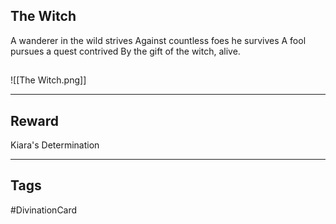 ## The Witch
A wanderer in the wild strives 
Against countless foes he survives 
A fool pursues a quest contrived 
By the gift of the witch, alive.
## 
![[The Witch.png]]

---
## Reward
Kiara's Determination

---
## Tags
#DivinationCard